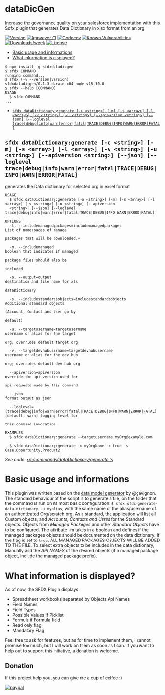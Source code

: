 dataDicGen
==========

Increase the governance quality on your salesforce implementation with this Sdfx plugin that generates Data Dictionary in xlsx format from an org.


[![Version](https://img.shields.io/npm/v/dataDicGen.svg)](https://npmjs.org/package/dataDicGen)
[![Appveyor CI](https://ci.appveyor.com/api/projects/status/github/marsson/dataDicGen?branch=master&svg=true)](https://ci.appveyor.com/project/heroku/dataDicGen/branch/master)
[![Codecov](https://codecov.io/gh/marsson/dataDicGen/branch/master/graph/badge.svg)](https://codecov.io/gh/marsson/dataDicGen)
[![Known Vulnerabilities](+)](https://snyk.io/test/github/marsson/dataDicGen)
[![Downloads/week](https://img.shields.io/npm/dw/dataDicGen.svg)](https://npmjs.org/package/dataDicGen)
[![License](https://img.shields.io/npm/l/dataDicGen.svg)](https://github.com/marsson/dataDicGen/blob/master/package.json)

<!-- toc -->
* [Basic usage and informations](#basic-usage-and-informations)
* [What information is displayed?](#what-information-is-displayed)
<!-- tocstop -->
<!-- install -->
<!-- usage -->
```sh-session
$ npm install -g sfdxdatadicgen
$ sfdx COMMAND
running command...
$ sfdx (-v|--version|version)
sfdxdatadicgen/0.1.3 darwin-x64 node-v15.10.0
$ sfdx --help [COMMAND]
USAGE
  $ sfdx COMMAND
...
```
<!-- usagestop -->
<!-- commands -->
* [`sfdx dataDictionary:generate [-o <string>] [-m] [-s <array>] [-l <array>] [-v <string>] [-u <string>] [--apiversion <string>] [--json] [--loglevel trace|debug|info|warn|error|fatal|TRACE|DEBUG|INFO|WARN|ERROR|FATAL]`](#sfdx-datadictionarygenerate--o-string--m--s-array--l-array--v-string--u-string---apiversion-string---json---loglevel-tracedebuginfowarnerrorfataltracedebuginfowarnerrorfatal)

## `sfdx dataDictionary:generate [-o <string>] [-m] [-s <array>] [-l <array>] [-v <string>] [-u <string>] [--apiversion <string>] [--json] [--loglevel trace|debug|info|warn|error|fatal|TRACE|DEBUG|INFO|WARN|ERROR|FATAL]`

generates the Data dictionary for selected org in excel format

```
USAGE
  $ sfdx dataDictionary:generate [-o <string>] [-m] [-s <array>] [-l <array>] [-v <string>] [-u <string>] [--apiversion 
  <string>] [--json] [--loglevel trace|debug|info|warn|error|fatal|TRACE|DEBUG|INFO|WARN|ERROR|FATAL]

OPTIONS
  -l, --includemanagedpackages=includemanagedpackages                               List of namespaces of manage
                                                                                    packages that will be downloaded.+

  -m, --includemanaged                                                              boolean that indicates if managed
                                                                                    package files should also be
                                                                                    included

  -o, --output=output                                                               destination and file name for xls
                                                                                    dataDictionary

  -s, --includestandardsobjects=includestandardsobjects                             Additional standard objects
                                                                                    (Account, Contact and User go by
                                                                                    default)

  -u, --targetusername=targetusername                                               username or alias for the target
                                                                                    org; overrides default target org

  -v, --targetdevhubusername=targetdevhubusername                                   username or alias for the dev hub
                                                                                    org; overrides default dev hub org

  --apiversion=apiversion                                                           override the api version used for
                                                                                    api requests made by this command

  --json                                                                            format output as json

  --loglevel=(trace|debug|info|warn|error|fatal|TRACE|DEBUG|INFO|WARN|ERROR|FATAL)  [default: warn] logging level for
                                                                                    this command invocation

EXAMPLES
  $ sfdx dataDictionary:generate --targetusername myOrg@example.com
  
  $ sfdx dataDictionary:generate -u myOrgName -m true -s Case,Opportunity,Product2
```

_See code: [src/commands/dataDictionary/generate.ts](https://github.com/marsson/dataDicGen/blob/v0.1.3/src/commands/dataDictionary/generate.ts)_
<!-- commandsstop -->
<!-- documentation -->
# Basic usage and informations
This plugin was written based on the [data model generator](sfdc-generate-data-dictionary)
 by @gavignon. 
The standard behaviour of the script is to generate a file, 
on the folder that the command is run on its most basic configuration: `$ sfdx sfdc-generate-data-dictionary -u myalias`, with the same name
of the alias/username of an authenticated Org/scratch org.
As a standard, the application will list all Custom objects, and *Accounts, Contacts and Usres* for the Standard objects.
Objects from *Managed Packages*  and other *Standard Objects* have to be configured.
The attribute -m takes in a boolean and defines if the managed packages objects should be documented on the data dictionary. If the flag is set to `true`, ALL MANAGED PACKAGES OBJECTS WILL BE ADDED TO THE FILE. To
select extra objects to be included in the data dictionary, Manually add the *API NAMES* of the desired objects (if a managed package object, include the managed package prefix).
# What information is displayed?

As of now, the SFDX Plugin displays:
- Spreadsheet workbooks separated by Objects Api Names
- Field Names
- Field Types
- Possible Values if Picklist
- Formula if Formula field
- Read only flag
- Mandatory Flag

Feel free to ask for features, but as for time to implement them, I cannot promise too much, but I will work on them as soon as I can. If you want to help out to support this initiative, a donation is welcome.
## Donation
If this project help you, you can give me a cup of coffee :)

[![paypal](https://www.paypalobjects.com/en_US/i/btn/btn_donateCC_LG.gif)](https://www.paypal.com/donate?business=J53BMV8HFVHUG&no_recurring=0&currency_code=AUD)
